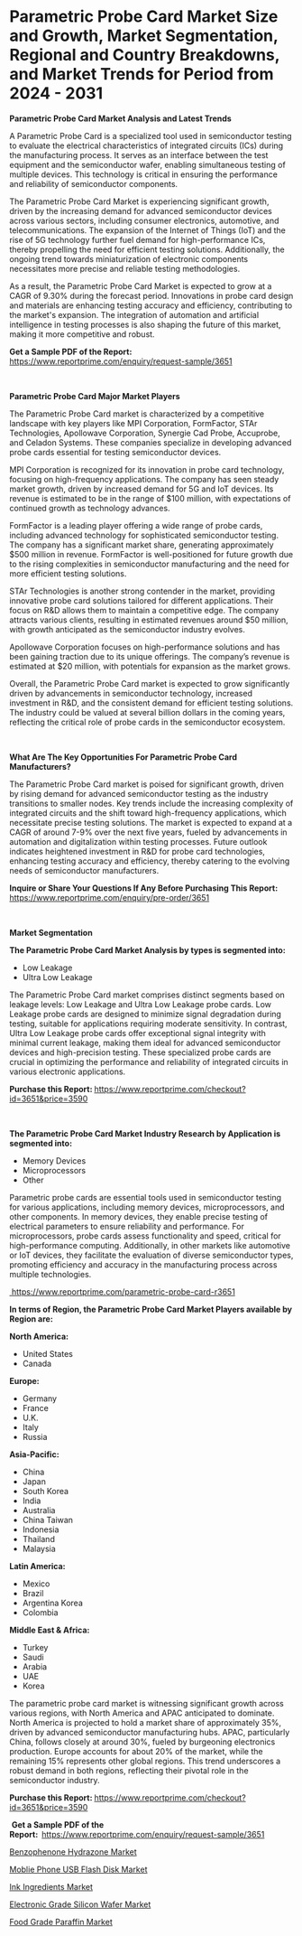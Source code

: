 <p><h1>Parametric Probe Card Market Size and Growth, Market Segmentation, Regional and Country Breakdowns, and Market Trends for Period from 2024 -  2031</h1></p><p><strong>Parametric Probe Card Market Analysis and Latest Trends</strong></p>
<p><p>A Parametric Probe Card is a specialized tool used in semiconductor testing to evaluate the electrical characteristics of integrated circuits (ICs) during the manufacturing process. It serves as an interface between the test equipment and the semiconductor wafer, enabling simultaneous testing of multiple devices. This technology is critical in ensuring the performance and reliability of semiconductor components.</p><p>The Parametric Probe Card Market is experiencing significant growth, driven by the increasing demand for advanced semiconductor devices across various sectors, including consumer electronics, automotive, and telecommunications. The expansion of the Internet of Things (IoT) and the rise of 5G technology further fuel demand for high-performance ICs, thereby propelling the need for efficient testing solutions. Additionally, the ongoing trend towards miniaturization of electronic components necessitates more precise and reliable testing methodologies.</p><p>As a result, the Parametric Probe Card Market is expected to grow at a CAGR of 9.30% during the forecast period. Innovations in probe card design and materials are enhancing testing accuracy and efficiency, contributing to the market's expansion. The integration of automation and artificial intelligence in testing processes is also shaping the future of this market, making it more competitive and robust.</p></p>
<p><strong>Get a Sample PDF of the Report:&nbsp;</strong> <a href="https://www.reportprime.com/enquiry/request-sample/3651">https://www.reportprime.com/enquiry/request-sample/3651</a></p>
<p>&nbsp;</p>
<p><strong>Parametric Probe Card Major Market Players</strong></p>
<p><p>The Parametric Probe Card market is characterized by a competitive landscape with key players like MPI Corporation, FormFactor, STAr Technologies, Apollowave Corporation, Synergie Cad Probe, Accuprobe, and Celadon Systems. These companies specialize in developing advanced probe cards essential for testing semiconductor devices.</p><p>MPI Corporation is recognized for its innovation in probe card technology, focusing on high-frequency applications. The company has seen steady market growth, driven by increased demand for 5G and IoT devices. Its revenue is estimated to be in the range of $100 million, with expectations of continued growth as technology advances.</p><p>FormFactor is a leading player offering a wide range of probe cards, including advanced technology for sophisticated semiconductor testing. The company has a significant market share, generating approximately $500 million in revenue. FormFactor is well-positioned for future growth due to the rising complexities in semiconductor manufacturing and the need for more efficient testing solutions.</p><p>STAr Technologies is another strong contender in the market, providing innovative probe card solutions tailored for different applications. Their focus on R&D allows them to maintain a competitive edge. The company attracts various clients, resulting in estimated revenues around $50 million, with growth anticipated as the semiconductor industry evolves.</p><p>Apollowave Corporation focuses on high-performance solutions and has been gaining traction due to its unique offerings. The company’s revenue is estimated at $20 million, with potentials for expansion as the market grows.</p><p>Overall, the Parametric Probe Card market is expected to grow significantly driven by advancements in semiconductor technology, increased investment in R&D, and the consistent demand for efficient testing solutions. The industry could be valued at several billion dollars in the coming years, reflecting the critical role of probe cards in the semiconductor ecosystem.</p></p>
<p>&nbsp;</p>
<p><strong>What Are The Key Opportunities For Parametric Probe Card Manufacturers?</strong></p>
<p><p>The Parametric Probe Card market is poised for significant growth, driven by rising demand for advanced semiconductor testing as the industry transitions to smaller nodes. Key trends include the increasing complexity of integrated circuits and the shift toward high-frequency applications, which necessitate precise testing solutions. The market is expected to expand at a CAGR of around 7-9% over the next five years, fueled by advancements in automation and digitalization within testing processes. Future outlook indicates heightened investment in R&D for probe card technologies, enhancing testing accuracy and efficiency, thereby catering to the evolving needs of semiconductor manufacturers.</p></p>
<p><strong>Inquire or Share Your Questions If Any Before Purchasing This Report:</strong> <a href="https://www.reportprime.com/enquiry/pre-order/3651">https://www.reportprime.com/enquiry/pre-order/3651</a></p>
<p>&nbsp;</p>
<p><strong>Market Segmentation</strong></p>
<p><strong>The Parametric Probe Card Market Analysis by types is segmented into:</strong></p>
<p><ul><li>Low Leakage</li><li>Ultra Low Leakage</li></ul></p>
<p><p>The Parametric Probe Card market comprises distinct segments based on leakage levels: Low Leakage and Ultra Low Leakage probe cards. Low Leakage probe cards are designed to minimize signal degradation during testing, suitable for applications requiring moderate sensitivity. In contrast, Ultra Low Leakage probe cards offer exceptional signal integrity with minimal current leakage, making them ideal for advanced semiconductor devices and high-precision testing. These specialized probe cards are crucial in optimizing the performance and reliability of integrated circuits in various electronic applications.</p></p>
<p><strong>Purchase this Report:&nbsp;</strong><a href="https://www.reportprime.com/checkout?id=3651&price=3590">https://www.reportprime.com/checkout?id=3651&price=3590</a></p>
<p>&nbsp;</p>
<p><strong>The Parametric Probe Card Market Industry Research by Application is segmented into:</strong></p>
<p><ul><li>Memory Devices</li><li>Microprocessors</li><li>Other</li></ul></p>
<p><p>Parametric probe cards are essential tools used in semiconductor testing for various applications, including memory devices, microprocessors, and other components. In memory devices, they enable precise testing of electrical parameters to ensure reliability and performance. For microprocessors, probe cards assess functionality and speed, critical for high-performance computing. Additionally, in other markets like automotive or IoT devices, they facilitate the evaluation of diverse semiconductor types, promoting efficiency and accuracy in the manufacturing process across multiple technologies.</p></p>
<p><a href="https://www.reportprime.com/parametric-probe-card-r3651">&nbsp;https://www.reportprime.com/parametric-probe-card-r3651</a></p>
<p><strong>In terms of Region, the Parametric Probe Card Market Players available by Region are:</strong></p>
<p>
    <p> <strong> North America: </strong>
        <ul>
            <li>United States</li>
            <li>Canada</li>
        </ul>
        </p> 
    <p> <strong> Europe: </strong>
        <ul>
            <li>Germany</li>
            <li>France</li>
            <li>U.K.</li>
            <li>Italy</li>
            <li>Russia</li>
        </ul>
        </p> 
    <p> <strong> Asia-Pacific: </strong>
        <ul>
            <li>China</li>
            <li>Japan</li>
            <li>South Korea</li>
            <li>India</li>
            <li>Australia</li>
            <li>China Taiwan</li>
            <li>Indonesia</li>
            <li>Thailand</li>
            <li>Malaysia</li>
        </ul>
        </p> 
    <p> <strong> Latin America: </strong>
        <ul>
            <li>Mexico</li>
            <li>Brazil</li>
            <li>Argentina Korea</li>
            <li>Colombia</li>
        </ul>
        </p> 
    <p> <strong> Middle East & Africa: </strong>
        <ul>
            <li>Turkey</li>
            <li>Saudi</li>
            <li>Arabia</li>
            <li>UAE</li>
            <li>Korea</li>
        </ul>
    </p>
    </p>
<p><p>The parametric probe card market is witnessing significant growth across various regions, with North America and APAC anticipated to dominate. North America is projected to hold a market share of approximately 35%, driven by advanced semiconductor manufacturing hubs. APAC, particularly China, follows closely at around 30%, fueled by burgeoning electronics production. Europe accounts for about 20% of the market, while the remaining 15% represents other global regions. This trend underscores a robust demand in both regions, reflecting their pivotal role in the semiconductor industry.</p></p>
<p><strong>Purchase this Report: </strong><a href="https://www.reportprime.com/checkout?id=3651&price=3590">https://www.reportprime.com/checkout?id=3651&price=3590</a></p>
<p>&nbsp;<strong>Get a Sample PDF of the Report:&nbsp;&nbsp;</strong><a href="https://www.reportprime.com/enquiry/request-sample/3651">https://www.reportprime.com/enquiry/request-sample/3651</a></p>
<p><strong></strong></p>
<p><p><a href="https://www.linkedin.com/pulse/evaluating-global-benzophenone-hydrazone-market-trends-growth-cf1se?trackingId=R7r%2FBu%2BeQJ%2BzE4%2FlaysGiw%3D%3D">Benzophenone Hydrazone Market</a></p><p><a href="https://github.com/abbislposival/Market-Research-Report-List-1/blob/main/moblie-phone-usb-flash-disk-market.md">Moblie Phone USB Flash Disk Market</a></p><p><a href="https://issuu.com/reportprime-2/docs/ink-ingredients-market-size-2030.pp_59b4ee4e32eb2f">Ink Ingredients Market</a></p><p><a href="https://github.com/DixieGrimes/Market-Research-Report-List-1/blob/main/electronic-grade-silicon-wafer-market.md">Electronic Grade Silicon Wafer Market</a></p><p><a href="https://issuu.com/reportprime-2/docs/food-grade-paraffin-market-size-203_2be50e99aa7e95">Food Grade Paraffin Market</a></p></p>